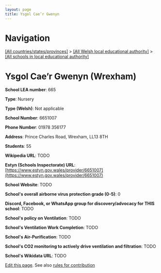 ```yaml
---
layout: page
title: Ysgol Cae’r Gwenyn
---
```

# Navigation

[[All countries/states/provinces]](../../..) > [[All Welsh local educational authority]](../..) > [[All schools in local educational authority]](..)

# Ysgol Cae’r Gwenyn (Wrexham)

**School LEA number**: 665

**Type**: Nursery

**Type (Welsh)**: Not applicable

**School Number**: 6651007

**Phone Number**: 01978 356177

**Address**: Prince Charles Road, Wrexham, LL13 8TH

**Students**: 55

**Wikipedia URL**: TODO

**Estyn (Schools Inspectorate) URL**: [https://www.estyn.gov.wales/provider/6651007](https://www.estyn.gov.wales/provider/6651007)

**School Website**: TODO

**School's overall airborne virus protection grade (0-5)**: 0

**Discord, Facebook, or WhatsApp group for discovery/advocacy for THIS school**: TODO

**School's policy on Ventilation**: TODO

**School's Ventilation Work Completion**: TODO

**School's Air-Purification**: TODO

**School's CO2 monitoring to actively drive ventilation and filtration**: TODO

**School's Wikidata URL**: TODO




[Edit this page](https://github.com/VentilationProject/Wales/edit/prif/./Wrexham/Ysgol_Cae’r_Gwenyn.md). See also [rules for contribution](../../../contribution-rules/)